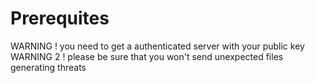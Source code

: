 # Prerequites

WARNING ! you need to get a authenticated server with your public key
WARNING 2 ! please be sure that you won't send unexpected files
generating threats

